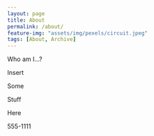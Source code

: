 ```yaml
---
layout: page
title: About
permalink: /about/
feature-img: "assets/img/pexels/circuit.jpeg"
tags: [About, Archive]
---
```


Who am I...?

Insert

Some

Stuff

Here

555-1111
 
